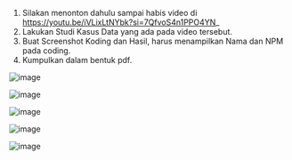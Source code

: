 1.	Silakan menonton dahulu sampai habis video di https://youtu.be/iVLixLtNYbk?si=7QfvoS4n1PPO4YN_
2.	Lakukan Studi Kasus Data yang ada pada video tersebut.
3.	Buat Screenshot Koding dan Hasil, harus menampilkan Nama dan NPM pada coding.
4.	Kumpulkan dalam bentuk pdf.

![image](https://github.com/user-attachments/assets/f449fad0-9275-4ec7-87c8-5e4dbcb3f8b5)
 
![image](https://github.com/user-attachments/assets/f39d4dd3-c2db-4d17-9589-b1334c0deb80)
    
![image](https://github.com/user-attachments/assets/1287ccb7-e86b-429b-bb31-72caa84e9b32)

![image](https://github.com/user-attachments/assets/755b7102-a5cd-4beb-a6f2-bd6a60264c1e)

![image](https://github.com/user-attachments/assets/92025cfb-c10c-4c6e-a376-138f0940a8aa)
